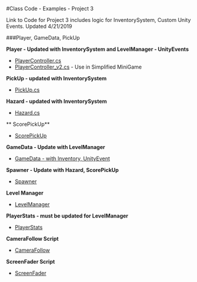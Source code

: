 #Class Code - Examples - Project 3 

Link to Code for Project 3 includes logic for InventorySystem, Custom Unity Events.
Updated 4/21/2019

###Player, GameData, PickUp

**Player - Updated with InventorySystem and LevelManager - UnityEvents**
- [PlayerController.cs ](/class-code-examples/playercontrollerv3-mods.md)
- [PlayerController_v2.cs](/project-2-dictionaries-to-store-data/inventory-scriptableobject/pickup-gamedata-mods/playercontrollerv2-mods/playercontrollerv2-final.md) - Use in Simplified MiniGame

**PickUp - updated with InventorySystem**
 - [PickUp.cs ](/class-code-examples/pickup-final.md)

**Hazard - updated with InventorySystem**
 - [Hazard.cs](/class-code-examples/pickup-final.md)
 
** ScorePickUp**
- [ScorePickUp](/class-code-examples/pickup-final.md)

 
**GameData - Update with LevelManager**
  - [GameData - with Inventory, UnityEvent](/class-code-examples/gamedata-final.md) 

**Spawner - Update with Hazard, ScorePickUp**
   - [Spawner](/class-code-examples/spawner-final.md)
   
**Level Manager**
 - [LevelManager ](/class-code-examples/levelmanager-final.md)
 
**PlayerStats - must be updated for LevelManager**
 - [PlayerStats](/project-2-dictionaries-to-store-data/inventory-scriptableobject/pickup-gamedata-mods/playercontrollerv2-mods/playercontrollerv2-final.md)
 
**CameraFollow Script**
 - [CameraFollow](/class-code-examples/camerafollow.md)

**ScreenFader Script**

 - [ScreenFader](/class-code-examples/screenfader.md)

